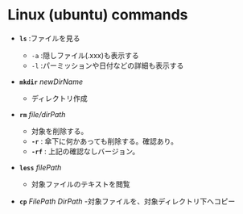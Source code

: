 # Linux (ubuntu) commands

- **`ls`** :ファイルを見る
    - `-a`    :隠しファイル(.xxx)も表示する
    - `-l`    :パーミッションや日付などの詳細も表示する

- **`mkdir`** *newDirName*
    - ディレクトリ作成

- **`rm`** *file/dirPath*
    - 対象を削除する。
    - **`-r`** : 傘下に何かあっても削除する。確認あり。
    - **`-rf`** : 上記の確認なしバージョン。

- **`less`** *filePath*
    - 対象ファイルのテキストを閲覧

- **`cp`** *FilePath DirPath*
    -対象ファイルを、対象ディレクトリ下へコピー